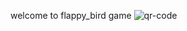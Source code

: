 welcome to flappy_bird game
![qr-code](https://github.com/user-attachments/assets/6f3a6e56-53b2-40cc-858d-11f570feb1db)

